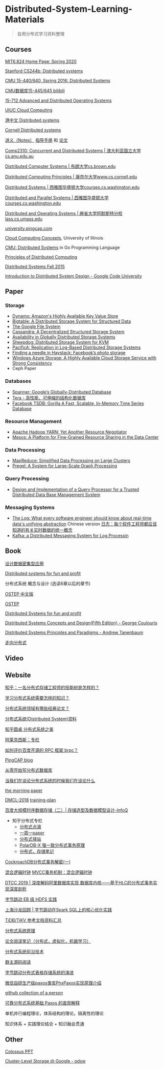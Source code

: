# Distributed-System-Learning-Materials

> 自用分布式学习资料整理

## Courses

[MIT6.824 Home Page: Spring 2020](https://pdos.csail.mit.edu/6.824/)

[Stanford CS244b: Distributed systems](http://www.scs.stanford.edu/14au-cs244b/)

[CMU 15-440/640, Spring 2016: Distributed Systems](http://www.andrew.cmu.edu/course/15-440/)

[ CMU数据库15-445/645 bilibili](https://www.bilibili.com/video/av85655193)

[15-712 Advanced and Distributed Operating Systems](http://www.cs.cmu.edu/afs/cs.cmu.edu/academic/class/15712-s12/www/)

[UIUC Cloud Computing](https://www.coursera.org/specializations/cloud-computing)

[港中文 Distributed systems](https://www.bilibili.com/video/BV1L741157c9?from=search&seid=6890255481043111568)

[Cornell Distributed systems](http://www.cs.cornell.edu/courses/cs5414/2018fa/)

[讲义（Notes）](https://lass.cs.umass.edu/~shenoy/courses/spring19/lectures.html) [指导手册](https://courses.cs.washington.edu/courses/csep552/18wi/papers/google-intro.pdf) 和 [论文](https://www.cs.cornell.edu/courses/cs5414/2017fa/papers/p549-halpern.pdf) 

[Comp2310: Concurrent and Distributed Systems | 澳大利亚国立大学cs.anu.edu.au](https://cs.anu.edu.au/courses/comp2310/index.html)

[Distributed Computer Systems | 布朗大学cs.brown.edu](https://cs.brown.edu/courses/cs138/s16/syllabus.html)

[Distributed Computing Principles | 康奈尔大学www.cs.cornell.edu](https://www.cs.cornell.edu/courses/cs5414/2018fa/)

[Distributed Systems | 西雅图华盛顿大学courses.cs.washington.edu](https://courses.cs.washington.edu/courses/csep552/)

[Distributed and Parallel Systems | 西雅图华盛顿大学courses.cs.washington.edu](https://courses.cs.washington.edu/courses/cse552/)

[Distributed and Operating Systems | 麻省大学阿默斯特分校lass.cs.umass.edu](http://lass.cs.umass.edu/~shenoy/courses/spring19/lectures.html)

[university.pingcap.com](https://university.pingcap.com/talent-plan/)

[Cloud Computing Concepts](https://class.coursera.org/cloudcomputing-001), University of Illinois

[CMU: Distributed Systems](http://www.cs.cmu.edu/~dga/15-440/F12/syllabus.html) in Go Programming Language

[Principles of Distributed Computing](http://dcg.ethz.ch/lectures/podc_allstars/)

[Distributed Systems Fall 2015](http://www.andrew.cmu.edu/course/95-702/)

[Introduction to Distributed System Design - Google Code University](http://www.hpcs.cs.tsukuba.ac.jp/~tatebe/lecture/h23/dsys/dsd-tutorial.html)

## Paper

### Storage

- [Dynamo: Amazon's Highly Available Key Value Store](http://bnrg.eecs.berkeley.edu/~randy/Courses/CS294.F07/Dynamo.pdf)
- [Bigtable: A Distributed Storage System for Structured Data](http://static.googleusercontent.com/media/research.google.com/en//archive/bigtable-osdi06.pdf)
- [The Google File System](http://static.googleusercontent.com/external_content/untrusted_dlcp/research.google.com/en/us/archive/gfs-sosp2003.pdf)
- [Cassandra: A Decentralized Structured Storage System](http://citeseerx.ist.psu.edu/viewdoc/download?doi=10.1.1.161.6751&rep=rep1&type=pdf)
- [Availability in Globally Distributed Storage Systems](http://static.googleusercontent.com/media/research.google.com/en/us/pubs/archive/36737.pdf)
- [Sheepdog: Distributed Storage System for KVM](https://github.com/ty4z2008/Qix/blob/master/ds.md)
- [PacificA: Replication in Log-Based Distributed Storage Systems](http://research.microsoft.com:8082/pubs/66814/tr-2008-25.pdf)
- [Finding a needle in Haystack: Facebook’s photo storage](https://www.usenix.org/legacy/event/osdi10/tech/full_papers/Beaver.pdf)
- [Windows Azure Storage: A Highly Available Cloud Storage Service with Strong Consistency](http://www-bcf.usc.edu/~minlanyu/teach/csci599-fall12/papers/11-calder.pdf)
- Ceph Paper

### Databases

- [Spanner: Google’s Globally-Distributed Database](http://static.googleusercontent.com/media/research.google.com/zh-CN//archive/spanner-osdi2012.pdf)
- [Tera - 高性能、可伸缩的结构化数据库](https://github.com/ty4z2008/Qix/blob/master/ds.md)
- [Facebook TSDB: Gorilla A Fast, Scalable, In-Memory Time Series Database](http://www.vldb.org/pvldb/vol8/p1816-teller.pdf)

### Resource Management

- [Apache Hadoop YARN: Yet Another Resource Negotiator](https://www.cse.ust.hk/~weiwa/teaching/Fall15-COMP6611B/reading_list/YARN.pdff)
- [Mesos: A Platform for Fine-Grained Resource Sharing in the Data Center](https://www.cs.berkeley.edu/~alig/papers/mesos.pdf)

### Data Processing

- [MapReduce: Simplified Data Processing on Large Clusters](https://static.googleusercontent.com/media/research.google.com/zh-CN//archive/mapreduce-osdi04.pdf)
- [Pregel: A System for Large-Scale Graph Processing](http://www.dcs.bbk.ac.uk/~dell/teaching/cc/paper/sigmod10/p135-malewicz.pdf)

### Query Processing

- [Design and Implementation of a Query Processor for a Trusted Distributed Data Base Management System](http://www.utdallas.edu/~bxt043000/Publications/Journal-Papers/DAS/J16_Design_and_Implementation_of_a_Distributed_Query_Processor.pdf)

### Messaging Systems

- [The Log: What every software engineer should know about real-time data's unifying abstraction](https://engineering.linkedin.com/distributed-systems/log-what-every-software-engineer-should-know-about-real-time-datas-unifying)
  Chinese version [日志：每个软件工程师都应该知道的有关实时数据的统一概念](http://www.oschina.net/translate/log-what-every-software-engineer-should-know-about-real-time-datas-unifying?lang=chs&page=1#)
- [Kafka: a Distributed Messaging System for Log Processin](http://notes.stephenholiday.com/Kafka.pdf)

## Book

[设计数据密集型应用](https://github.com/Vonng/ddia)

[Distributed systems for fun and profit](http://book.mixu.net/distsys/)

分布式系统 概念与设计 (选读6章以后的章节)

[OSTEP 中文版](https://github.com/remzi-arpacidusseau/ostep-translations/tree/master/chinese)

[OSTEP](http://pages.cs.wisc.edu/~remzi/OSTEP/)

[Distributed Systems for fun and profit](http://book.mixu.net/distsys/single-page.html)

[Distributed Systems Concepts and Design(Fifth Edition) - George Coulouris](https://azmuri.files.wordpress.com/2013/09/george-coulouris-distributed-systems-concepts-and-design-5th-edition.pdf)

[Distributed Systems Principles and Paradigms - Andrew Tanenbaum](http://sist.sysu.edu.cn/~wuweig/DCC/DistributedSystemsPrinciplesandParadigms(2nd%20edition)-2007-Tanenbaum.pdf)

[走向分布式](http://dcaoyuan.github.io/papers/pdfs/Scalability.pdf)



## Video



## Website

[知乎：一名分布式存储工程师的技能树是怎样的？](https://www.zhihu.com/question/43687427)

[学习分布式系统需要怎样的知识？](https://www.zhihu.com/question/23645117)

[分布式系统领域有哪些经典论文？](https://www.zhihu.com/question/30026369)

[分布式系统(Distributed System)资料](https://gist.github.com/zjhiphop/c4861a6f586e3fdb2379#file-md)

[知乎圆桌 分布式系统之美](https://www.zhihu.com/roundtable/fenbushixitongzhimei)

[阿莱克西斯：专栏](https://zhuanlan.zhihu.com/p/77677075)

[如何评价百度开源的 RPC 框架 brpc？](https://www.zhihu.com/question/65370268/answer/231801580)

[PingCAP blog](https://github.com/pingcap/blog-cn)

[从零开始写分布式数据库](https://github.com/ngaut/builddatabase)

[当我们在谈论分布式系统的时候我们在谈论什么](http://blog.ivanyang.me/distributedsystem/2016/03/06/whatwetalkaboutwhenwetalkaboutds)

[the morning paper](https://blog.acolyer.org/)

[DMCL-2018](https://github.com/CDDSCLab/DMCL-2018)  [training-plan](https://github.com/CDDSCLab/training-plan)

[百度大规模时序数据存储（二）| 存储选型及数据模型设计-InfoQ](https://www.infoq.cn/article/eELNhTBprAPEABiRfrzw)

- 知乎分布式专栏
  - [分布式点滴](https://www.zhihu.com/column/learn-distributed-system)
  - [一周一paper](https://www.zhihu.com/column/one-paper-a-week)
  - [分布式驿站](https://www.zhihu.com/column/GTDistributed)
  - [PolarDB-X 强一致分布式事务原理]()
  - [分布式，存储笔记](https://www.zhihu.com/column/c_181108752)

[CockroachDB分布式事务解密(一)](http://www.cockroachchina.cn/?p=976)

[混合逻辑时钟](http://vinllen.com/hun-he-luo-ji-shi-zhong/)  [MVCC事务机制：混合逻辑时钟](http://www.nosqlnotes.com/technotes/mvcc-hybridclock/)

[DTCC 2019 | 深度解码阿里数据库实现 数据库内核——基于HLC的分布式事务实现深度剖析](https://developer.aliyun.com/article/703552)

[字节跳动 EB 级 HDFS 实践](https://mp.weixin.qq.com/s/liiplasFnFW0ezc3VWsOHA)

[上海沙龙回顾 | 字节跳动在Spark SQL上的核心优化实践](https://mp.weixin.qq.com/s/su0sMWG_CBv3hpAIXmmo6Q)

[TiDB/TiKV 参考文档资料汇总](https://github.com/pingcap/presentations/blob/master/hackathon-2019/reference-document-of-hackathon-2019.md)

[分布式系统原理](https://www.yuque.com/happyhusky/fbsxt)

[论文阅读笔记（分布式，虚拟化，机器学习）](https://github.com/dyweb/papers-notebook)

[分布式系统前沿技术](https://www.infoq.cn/theme/48)

[群主源码阅读](https://github.com/y123456yz?tab=repositories)

[字节跳动分布式表格存储系统的演进](https://www.infoq.cn/article/dg4xmee5zvyftax0pajf)

[微信自研生产级paxos类库PhxPaxos实现原理介绍](https://mp.weixin.qq.com/s?__biz=MzI4NDMyNTU2Mw==&mid=2247483695&idx=1&sn=91ea422913fc62579e020e941d1d059e&chksm=ebfc62fbdc8bebed551c2a041bb37bcaab836c4b2ca8e575d418f1e24459459c1c16faf70d06)

[github collection of a person](https://github.com/hedengcheng/tech/blob/master/distributed/PaxosRaft%20%E5%88%86%E5%B8%83%E5%BC%8F%E4%B8%80%E8%87%B4%E6%80%A7%E7%AE%97%E6%B3%95%E5%8E%9F%E7%90%86%E5%89%96%E6%9E%90%E5%8F%8A%E5%85%B6%E5%9C%A8%E5%AE%9E%E6%88%98%E4%B8%AD%E7%9A%84%E5%BA%94%E7%94%A8.pdf)

[可靠分布式系统基础 Paxos 的直观解释](http://drmingdrmer.github.io/tech/distributed/2015/11/11/paxos-slide.html?utm_source=com.ticktick.task&utm_medium=social&utm_oi=725766676838092800)

单机并行编程理论，体系结构的理论。隔离性的理论

知识体系 + 实践理论结合 + 知识融会贯通

## Other

[Colossus PPT](https://research.google.com/pubs/archive/44877.pdf)

[Cluster-Level Storage @ Google - pdsw](http://www.pdsw.org/pdsw-discs17/slides/PDSW-DISCS-Google-Keynote.pdf)